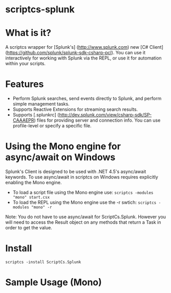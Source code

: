 scriptcs-splunk
===============

# What is it?
A scriptcs wrapper for [Splunk's] (http://www.splunk.com) new [C# Client] (https://github.com/splunk/splunk-sdk-csharp-pcl). You can use it interactively for working with Splunk via the REPL, or use it for automation within your scripts.

# Features
* Perform Splunk searches, send events directly to Splunk, and perform simple management tasks. 
* Supports Reactive Extensions for streaming search results.
* Supports [.splunkrc] (http://dev.splunk.com/view/csharp-sdk/SP-CAAAEPR) files for providing server and connection info. You can use profile-level or specify a specific file.

# Using the Mono engine for async/await on Windows
Splunk's Client is designed to be used with .NET 4.5's async/await keywords. To use async/await in scriptcs on Windows requires explicitly enabling the Mono engine. 
* To load a script file using the Mono engine use: `scriptcs -modules "mono" start.csx`
* To load the REPL using the Mono engine use the -r swtich: `scriptcs -modules "mono" -r`

Note: You do not have to use async/await for ScriptCs.Splunk. However you will need to access the Result object on any methods that return a Task in order to get the value.
# Install
`scriptcs -install ScriptCs.Splunk`

# Sample Usage (Mono)
